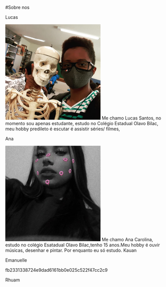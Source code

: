 #Sobre nos

Lucas

<img src="lucas.jpg" alt="Texto alternativo" title="lucas" width="300" height="300" />
Me chamo Lucas Santos, no momento sou apenas estudante, estudo no Colégio Estadual Olavo Bilac,
meu hobby predileto é escutar é assistir séries/ filmes,


Ana

<img src="ana.jpg" alt="Texto alternativo" title="ana" width="300" height="300" />
 Me chamo Ana Carolina, estudo no colégio Esatadual Olavo Bilac,tenho 15 anos.Meu hobby é ouvir músicas, desenhar e pintar.
 Por enquanto eu só estudo.
Kauan


Emanuelle

fb2331338724e9dad6161bb0e025c522f47cc2c9

Rhuam

